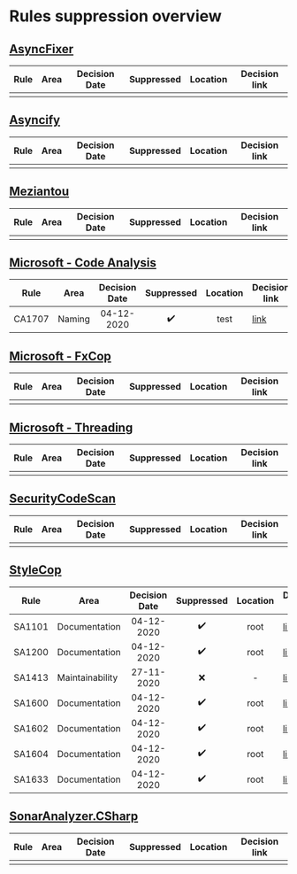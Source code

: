 # Rules suppression overview

## [AsyncFixer](http://www.asyncfixer.com)

| Rule        | Area              | Decision Date | Suppressed | Location | Decision link |
| ----------- |-------------------|:-------------:|:----------:|:--------:|---------------|
|             |                   |               |            |          |               |

## [Asyncify](https://github.com/hvanbakel/Asyncify-CSharp)

| Rule        | Area              | Decision Date | Suppressed | Location | Decision link |
| ----------- |-------------------|:-------------:|:----------:|:--------:|---------------|
|             |                   |               |            |          |               |

## [Meziantou](https://www.meziantou.net/enforcing-asynchronous-code-good-practices-using-a-roslyn-analyzer.htm)

| Rule        | Area              | Decision Date | Suppressed | Location | Decision link |
| ----------- |-------------------|:-------------:|:----------:|:--------:|---------------|
|             |                   |               |            |          |               |

## [Microsoft - Code Analysis](https://docs.microsoft.com/en-us/dotnet/fundamentals/code-analysis/quality-rules)

| Rule        | Area              | Decision Date | Suppressed | Location | Decision link |
| ----------- |-------------------|:-------------:|:----------:|:--------:|---------------|
| CA1707      | Naming            | 04-12-2020    | ✔️        | test     | [link](/documentation/CodeAnalyzersRules/MicrosoftCodeAnalysis/CA1707.md) |

## [Microsoft - FxCop](https://github.com/dotnet/roslyn-analyzers)

| Rule        | Area              | Decision Date | Suppressed | Location | Decision link |
| ----------- |-------------------|:-------------:|:----------:|:--------:|---------------|
|             |                   |               |            |          |               |

## [Microsoft - Threading](https://github.com/microsoft/vs-threading/blob/master/doc/analyzers/index.md)

| Rule        | Area              | Decision Date | Suppressed | Location | Decision link |
| ----------- |-------------------|:-------------:|:----------:|:--------:|---------------|
|             |                   |               |            |          |               |

## [SecurityCodeScan](https://security-code-scan.github.io)

| Rule        | Area              | Decision Date | Suppressed | Location | Decision link |
| ----------- |-------------------|:-------------:|:----------:|:--------:|---------------|
|             |                   |               |            |          |               |

## [StyleCop](https://github.com/DotNetAnalyzers/StyleCopAnalyzers)

| Rule        | Area              | Decision Date | Suppressed | Location | Decision link |
| ----------- |-------------------|:-------------:|:----------:|:--------:|---------------|
| SA1101      | Documentation     | 04-12-2020    | ✔️        | root     | [link](/documentation/CodeAnalyzersRules/StyleCop/SA1101.md) |
| SA1200      | Documentation     | 04-12-2020    | ✔️        | root     | [link](/documentation/CodeAnalyzersRules/StyleCop/SA1200.md) |
| SA1413      | Maintainability   | 27-11-2020    | ❌        | -        | [link](/documentation/CodeAnalyzersRules/StyleCop/SA1413.md) |
| SA1600      | Documentation     | 04-12-2020    | ✔️        | root     | [link](/documentation/CodeAnalyzersRules/StyleCop/SA1600.md) |
| SA1602      | Documentation     | 04-12-2020    | ✔️        | root     | [link](/documentation/CodeAnalyzersRules/StyleCop/SA1602.md) |
| SA1604      | Documentation     | 04-12-2020    | ✔️        | root     | [link](/documentation/CodeAnalyzersRules/StyleCop/SA1604.md) |
| SA1633      | Documentation     | 04-12-2020    | ✔️        | root     | [link](/documentation/CodeAnalyzersRules/StyleCop/SA1633.md) |

## [SonarAnalyzer.CSharp](https://rules.sonarsource.com/csharp)

| Rule        | Area              | Decision Date | Suppressed | Location | Decision link |
| ----------- |-------------------|:-------------:|:----------:|:--------:|---------------|
|             |                   |               |            |          |               |
